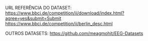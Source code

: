URL REFERÊNCIA DO DATASET:
https://www.bbci.de/competition/ii/download/index.html?agree=yes&submit=Submit
https://www.bbci.de/competition/ii/berlin_desc.html


OUTROS DATASETS:
https://github.com/meagmohit/EEG-Datasets